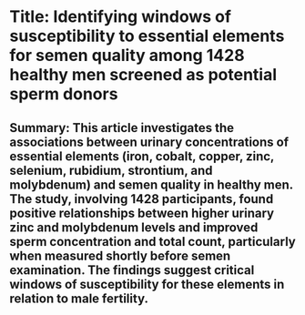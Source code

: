 # Title: Identifying windows of susceptibility to essential elements for semen quality among 1428 healthy men screened as potential sperm donors

## Summary: This article investigates the associations between urinary concentrations of essential elements (iron, cobalt, copper, zinc, selenium, rubidium, strontium, and molybdenum) and semen quality in healthy men. The study, involving 1428 participants, found positive relationships between higher urinary zinc and molybdenum levels and improved sperm concentration and total count, particularly when measured shortly before semen examination. The findings suggest critical windows of susceptibility for these elements in relation to male fertility.
